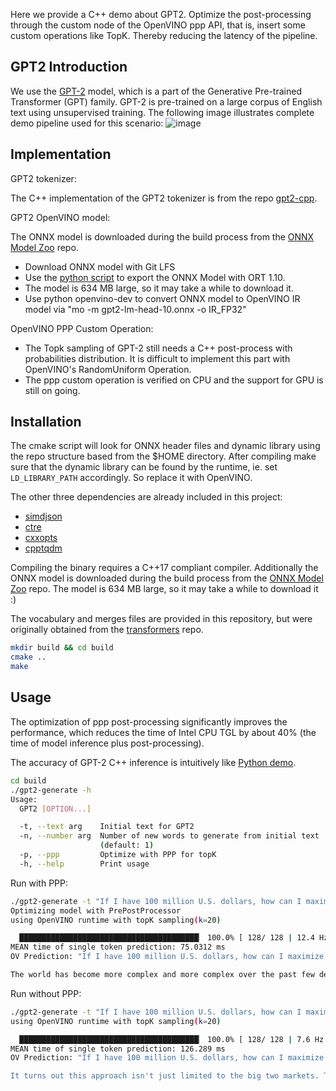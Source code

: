 Here we provide a C++ demo about GPT2. Optimize the post-processing through the custom node of the OpenVINO ppp API, that is, insert some custom operations like TopK. Thereby reducing the latency of the pipeline.

GPT2 Introduction
------
We use the  [GPT-2](https://d4mucfpksywv.cloudfront.net/better-language-models/language_models_are_unsupervised_multitask_learners.pdf ) model, which is a part of the Generative Pre-trained Transformer (GPT) family. GPT-2 is pre-trained on a large corpus of English text using unsupervised training. 
The following image illustrates complete demo pipeline used for this scenario:
![image](https://github.com/yangsu2022/gpt2-cpp-ov/assets/102195992/ea85461b-a378-411b-851a-581c6430f20b)

Implementation
------
GPT2 tokenizer:

The C++ implementation of the GPT2 tokenizer is from the repo [gpt2-cpp](https://github.com/gf712/gpt2-cpp).  

GPT2 OpenVINO model:

The ONNX model is downloaded during the build process from the [ONNX Model Zoo](https://github.com/onnx/models/tree/main/text/machine_comprehension/gpt-2) repo.
  * Download ONNX model with Git LFS
  * Use the [python script](https://github.com/onnx/models/blob/main/text/machine_comprehension/gpt-2/dependencies/GPT2-export.py) to export the ONNX Model with ORT 1.10. 
  * The model is 634 MB large, so it may take a while to download it.
  * Use python openvino-dev to convert ONNX model to OpenVINO IR model via "mo -m gpt2-lm-head-10.onnx -o IR_FP32"

OpenVINO PPP Custom Operation:
* The Topk sampling of GPT-2 still needs a C++ post-process with probabilities distribution. It is difficult to implement this part with OpenVINO's RandomUniform Operation.
* The ppp custom operation is verified on CPU and the support for GPU is still on going.  


## Installation
The cmake script will look for ONNX header files and dynamic library using the repo structure based from the $HOME directory. After compiling make sure that the dynamic library can be found by the runtime, ie. set `LD_LIBRARY_PATH` accordingly. So replace it with OpenVINO.

The other three dependencies are already included in this project:
  * [simdjson](https://github.com/simdjson/simdjson)
  * [ctre](https://github.com/hanickadot/compile-time-regular-expressions)
  * [cxxopts](https://github.com/jarro2783/cxxopts/)
  * [cpptqdm](https://github.com/aminnj/cpptqdm/blob/master/tqdm.h)

Compiling the binary requires a C++17 compliant compiler.
Additionally the ONNX model is downloaded during the build process from the [ONNX Model Zoo](https://github.com/onnx/models) repo. The model is 634 MB large, so it may take a while to download it :)

The vocabulary and merges files are provided in this repository, but were originally obtained from the [transformers](https://github.com/huggingface/transformers) repo.

```bash
mkdir build && cd build
cmake ..
make
```

## Usage

The optimization of ppp post-processing significantly improves the performance, which reduces the time of Intel CPU TGL by about 40% (the time of model inference plus post-processing).

The accuracy of GPT-2 C++ inference is intuitively like [Python demo](https://github.com/openvinotoolkit/openvino_notebooks/tree/main/notebooks/223-text-prediction).

```bash
cd build
./gpt2-generate -h
Usage:
  GPT2 [OPTION...]

  -t, --text arg    Initial text for GPT2
  -n, --number arg  Number of new words to generate from initial text
                    (default: 1)
  -p, --ppp         Optimize with PPP for topK
  -h, --help        Print usage
```
Run with PPP:
```bash
./gpt2-generate -t "If I have 100 million U.S. dollars, how can I maximize my returns in today's artificial intelligence world?" -n 128 -p
Optimizing model with PrePostProcessor
using OpenVINO runtime with topK sampling(k=20)

  ████████████████████████████████████████▏ 100.0% [ 128/ 128 | 12.4 Hz | 10s<0s]  
MEAN time of single token prediction: 75.0312 ms
OV Prediction: "If I have 100 million U.S. dollars, how can I maximize my returns in today's artificial intelligence world? I don't know!"

The world has become more complex and more complex over the past few decades. There have been many changes to the nature of technology and what makes it successful. In many countries there are large-scale artificial intelligence systems, including a few in Germany, which may be able to do better than the human brain can. But as more and more people move from the use of artificial intelligence and computer-based artificial intelligence systems (AI) to more sophisticated AI and machine learning, they are also increasingly more dependent on human skills to perform their jobs. While we can all benefit from our own understanding of human intelligence and machine"
```

Run without PPP:
 
```bash
./gpt2-generate -t "If I have 100 million U.S. dollars, how can I maximize my returns in today's artificial intelligence world?" -n 128 
using OpenVINO runtime with topK sampling(k=20)

  ████████████████████████████████████████▏ 100.0% [ 128/ 128 | 7.6 Hz | 17s<0s]  
MEAN time of single token prediction: 126.289 ms
OV Prediction: "If I have 100 million U.S. dollars, how can I maximize my returns in today's artificial intelligence world? Well, what about the rest of the world? How could you optimize your returns with the same technology?

It turns out this approach isn't just limited to the big two markets. The other way to increase your return is by making it simpler. By starting with a single-purpose solution, such as a simple-to-use app, which you can integrate into any existing application, you get an additional layer of efficiency. For instance, instead of having to add new features every time you use it, there's the possibility that you'll start seeing better results every time you're using it. As a result, this approach makes"
```
